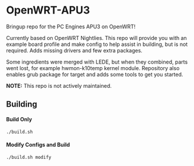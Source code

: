 # OpenWRT-APU3

Bringup repo for the PC Engines APU3 on OpenWRT!

Currently based on OpenWRT Nightlies. This repo will provide you with an example board profile and make config to help assist in building, but is not required.
Adds missing drivers and few extra packages.

Some ingredients were merged with LEDE, but when they combined, parts went lost, for example hwmon-k10temp kernel module.
Repository also enables grub package for target and adds some tools to get you started.

**NOTE:** This repo is not actively maintained.

Building
-----
#### Build Only
`./build.sh`

#### Modify Configs and Build
`./build.sh modify`
